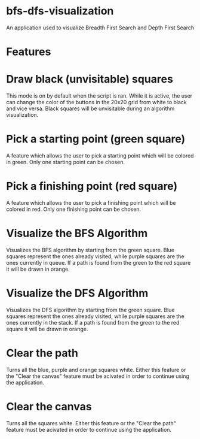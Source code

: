 # bfs-dfs-visualization
An application used to visualize Breadth First Search and Depth First Search

# Features
# Draw black (unvisitable) squares
This mode is on by default when the script is ran. While it is active, the user can change the color of the buttons in the 20x20 grid from white to black and vice versa. Black squares will be unvisitable during an algorithm visualization.
# Pick a starting point (green square)
A feature which allows the user to pick a starting point which will be colored in green. Only one starting point can be chosen.
# Pick a finishing point (red square)
A feature which allows the user to pick a finishing point which will be colored in red. Only one finishing point can be chosen.
# Visualize the BFS Algorithm
Visualizes the BFS algorithm by starting from the green square. Blue squares represent the ones already visited, while purple squares are the ones currently in queue. If a path is found from the green to the red square it will be drawn in orange.
# Visualize the DFS Algorithm
Visualizes the DFS algorithm by starting from the green square. Blue squares represent the ones already visited, while purple squares are the ones currently in the stack. If a path is found from the green to the red square it will be drawn in orange.
# Clear the path
Turns all the blue, purple and orange squares white. Either this feature or the "Clear the canvas" feature must be acivated in order to continue using the application.  
# Clear the canvas
Turns all the squares white. Either this feature or the "Clear the path" feature must be acivated in order to continue using the application.
